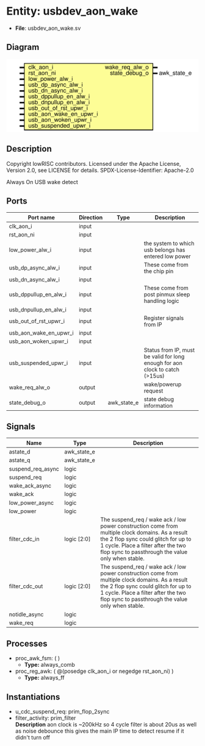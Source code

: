 # Entity: usbdev_aon_wake

- **File**: usbdev_aon_wake.sv
## Diagram

![Diagram](usbdev_aon_wake.svg "Diagram")
## Description

 Copyright lowRISC contributors.
 Licensed under the Apache License, Version 2.0, see LICENSE for details.
 SPDX-License-Identifier: Apache-2.0

 Always On USB wake detect


## Ports

| Port name              | Direction | Type        | Description                                                                   |
| ---------------------- | --------- | ----------- | ----------------------------------------------------------------------------- |
| clk_aon_i              | input     |             |                                                                               |
| rst_aon_ni             | input     |             |                                                                               |
| low_power_alw_i        | input     |             |  the system to which usb belongs has entered low power                        |
| usb_dp_async_alw_i     | input     |             |  These come from the chip pin                                                 |
| usb_dn_async_alw_i     | input     |             |                                                                               |
| usb_dppullup_en_alw_i  | input     |             |  These come from post pinmux sleep handling logic                             |
| usb_dnpullup_en_alw_i  | input     |             |                                                                               |
| usb_out_of_rst_upwr_i  | input     |             |  Register signals from IP                                                     |
| usb_aon_wake_en_upwr_i | input     |             |                                                                               |
| usb_aon_woken_upwr_i   | input     |             |                                                                               |
| usb_suspended_upwr_i   | input     |             |  Status from IP, must be valid for long enough for aon clock to catch (>15us) |
| wake_req_alw_o         | output    |             |  wake/powerup request                                                         |
| state_debug_o          | output    | awk_state_e |  state debug information                                                      |
## Signals

| Name              | Type        | Description                                                                                                                                                                                                                              |
| ----------------- | ----------- | ---------------------------------------------------------------------------------------------------------------------------------------------------------------------------------------------------------------------------------------- |
| astate_d          | awk_state_e |                                                                                                                                                                                                                                          |
| astate_q          | awk_state_e |                                                                                                                                                                                                                                          |
| suspend_req_async | logic       |                                                                                                                                                                                                                                          |
| suspend_req       | logic       |                                                                                                                                                                                                                                          |
| wake_ack_async    | logic       |                                                                                                                                                                                                                                          |
| wake_ack          | logic       |                                                                                                                                                                                                                                          |
| low_power_async   | logic       |                                                                                                                                                                                                                                          |
| low_power         | logic       |                                                                                                                                                                                                                                          |
| filter_cdc_in     | logic [2:0] |  The suspend_req / wake ack / low power construction come from multiple clock domains.  As a result the 2 flop sync could glitch for up to 1 cycle.  Place a filter after  the two flop sync to passthrough the value only when stable.  |
| filter_cdc_out    | logic [2:0] |  The suspend_req / wake ack / low power construction come from multiple clock domains.  As a result the 2 flop sync could glitch for up to 1 cycle.  Place a filter after  the two flop sync to passthrough the value only when stable.  |
| notidle_async     | logic       |                                                                                                                                                                                                                                          |
| wake_req          | logic       |                                                                                                                                                                                                                                          |
## Processes
- proc_awk_fsm: (  )
  - **Type:** always_comb
- proc_reg_awk: ( @(posedge clk_aon_i or negedge rst_aon_ni) )
  - **Type:** always_ff
## Instantiations

- u_cdc_suspend_req: prim_flop_2sync
- filter_activity: prim_filter
</br>**Description**
 aon clock is ~200kHz so 4 cycle filter is about 20us
 as well as noise debounce this gives the main IP time to detect resume if it didn't turn off

